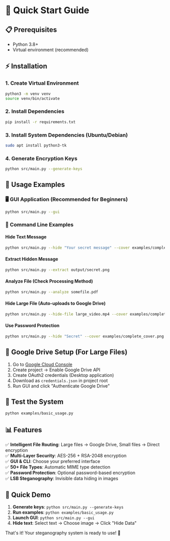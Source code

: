 # 🚀 Quick Start Guide

## 📋 Prerequisites
- Python 3.8+
- Virtual environment (recommended)

## ⚡ Installation

### 1. Create Virtual Environment
```bash
python3 -m venv venv
source venv/bin/activate
```

### 2. Install Dependencies
```bash
pip install -r requirements.txt
```

### 3. Install System Dependencies (Ubuntu/Debian)
```bash
sudo apt install python3-tk
```

### 4. Generate Encryption Keys
```bash
python src/main.py --generate-keys
```

## 🎯 Usage Examples

### 🖥️ GUI Application (Recommended for Beginners)
```bash
python src/main.py --gui
```

### 📝 Command Line Examples

#### Hide Text Message
```bash
python src/main.py --hide "Your secret message" --cover examples/complete_cover.png --output output/secret.png
```

#### Extract Hidden Message
```bash
python src/main.py --extract output/secret.png
```

#### Analyze File (Check Processing Method)
```bash
python src/main.py --analyze somefile.pdf
```

#### Hide Large File (Auto-uploads to Google Drive)
```bash
python src/main.py --hide-file large_video.mp4 --cover examples/complete_cover.png --output output/stego.png
```

#### Use Password Protection
```bash
python src/main.py --hide "Secret" --cover examples/complete_cover.png --output output/protected.png --password
```

## 🔐 Google Drive Setup (For Large Files)

1. Go to [Google Cloud Console](https://console.cloud.google.com)
2. Create project → Enable Google Drive API
3. Create OAuth2 credentials (Desktop application)
4. Download as `credentials.json` in project root
5. Run GUI and click "Authenticate Google Drive"

## 🧪 Test the System
```bash
python examples/basic_usage.py
```

## 📊 Features

✅ **Intelligent File Routing**: Large files → Google Drive, Small files → Direct encryption  
✅ **Multi-Layer Security**: AES-256 + RSA-2048 encryption  
✅ **GUI & CLI**: Choose your preferred interface  
✅ **50+ File Types**: Automatic MIME type detection  
✅ **Password Protection**: Optional password-based encryption  
✅ **LSB Steganography**: Invisible data hiding in images  

## 🎯 Quick Demo

1. **Generate keys**: `python src/main.py --generate-keys`
2. **Run examples**: `python examples/basic_usage.py`
3. **Launch GUI**: `python src/main.py --gui`
4. **Hide text**: Select text → Choose image → Click "Hide Data"

That's it! Your steganography system is ready to use! 🎉
